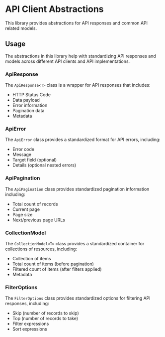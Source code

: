 # API Client Abstractions

This library provides abstractions for API responses and common API related models.

## Usage

The abstractions in this library help with standardizing API responses and models across different API clients and API implementations.

### ApiResponse<T>

The `ApiResponse<T>` class is a wrapper for API responses that includes:

- HTTP Status Code
- Data payload
- Error information
- Pagination data
- Metadata

### ApiError

The `ApiError` class provides a standardized format for API errors, including:

- Error code
- Message
- Target field (optional)
- Details (optional nested errors)

### ApiPagination

The `ApiPagination` class provides standardized pagination information including:

- Total count of records
- Current page
- Page size
- Next/previous page URLs

### CollectionModel<T>

The `CollectionModel<T>` class provides a standardized container for collections of resources, including:

- Collection of items
- Total count of items (before pagination)
- Filtered count of items (after filters applied)
- Metadata

### FilterOptions

The `FilterOptions` class provides standardized options for filtering API responses, including:

- Skip (number of records to skip)
- Top (number of records to take)
- Filter expressions
- Sort expressions
